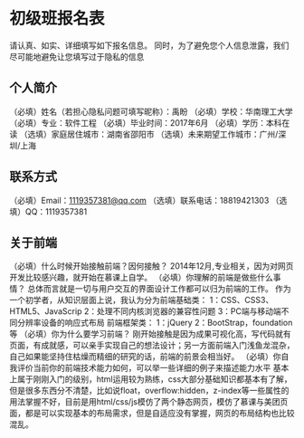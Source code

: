 # 初级班报名表

请认真、如实、详细填写如下报名信息。
同时，为了避免您个人信息泄露，我们尽可能地避免让您填写过于隐私的信息

## 个人简介

（必填）姓名（若担心隐私问题可填写昵称）：禹盼
（必填）学校：华南理工大学
（必填）专业：软件工程
（必填）毕业时间：2017年6月
（必填）学历：本科在读
（选填）家庭居住城市：湖南省邵阳市
（选填）未来期望工作城市：广州/深圳/上海

## 联系方式

（必填）Email：1119357381@qq.com
（选填）联系电话：18819421303
（选填）QQ：1119357381

## 关于前端

（必填）什么时候开始接触前端？因何接触？
2014年12月,专业相关，因为对网页开发比较感兴趣，就开始在慕课上自学。
（必填）你理解的前端是做些什么事情？
总体而言就是一切与用户交互的界面设计工作都可以归为前端的工作。
作为一个初学者，从知识层面上说，我认为分为前端基础类： 
1：CSS、CSS3、HTML5、JavaScrip
2：处理不同内核浏览器的兼容性问题
3：PC端与移动端不同分辨率设备的响应式布局
前端框架类：
1：jQuery
2：BootStrap，foundation等
（必填）你为什么要学习前端？
刚开始接触是因为成果可视化高，写代码就有页面，有成就感，可以亲手实现自己的想法设计；另一方面前端入门浅鱼龙混杂，自己如果能坚持住枯燥而精细的研究的话，前端的前景会相当好。
（必填）你自我评价当前你的前端技术能力如何，可以举一些详细的例子来描述能力水平
基本上属于刚刚入门的级别，html运用较为熟练，css大部分基础知识都基本有了解，但是很多东西分不清楚，比如说float，overflow:hidden，z-index等一些属性的用法掌握不好，目前是用html/css/js模仿了两个静态网页，模仿了慕课与美团页面，都是可以实现基本的布局需求，但是自适应没有掌握，网页的布局结构也比较混乱。
